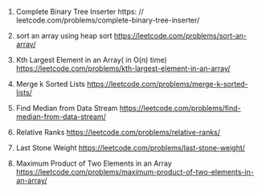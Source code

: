 1. Complete Binary Tree Inserter
   https: // leetcode.com/problems/complete-binary-tree-inserter/

2. sort an array using heap sort
   https://leetcode.com/problems/sort-an-array/

3. Kth Largest Element in an Array( in O(n) time)
   https://leetcode.com/problems/kth-largest-element-in-an-array/

4. Merge k Sorted Lists
   https://leetcode.com/problems/merge-k-sorted-lists/

5. Find Median from Data Stream
   https://leetcode.com/problems/find-median-from-data-stream/

6. Relative Ranks
   https://leetcode.com/problems/relative-ranks/

7. Last Stone Weight
   https://leetcode.com/problems/last-stone-weight/

8. Maximum Product of Two Elements in an Array
   https://leetcode.com/problems/maximum-product-of-two-elements-in-an-array/
